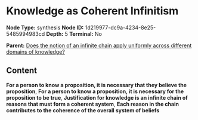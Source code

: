 # Knowledge as Coherent Infinitism

**Node Type:** synthesis
**Node ID:** 1d219977-dc9a-4234-8e25-5485994983cd
**Depth:** 5
**Terminal:** No

**Parent:** [Does the notion of an infinite chain apply uniformly across different domains of knowledge?](does-the-notion-of-an-infinite-chain-apply-uniformly-across-different-domains-of-knowledge-antithesis-b61077a8-2283-49fd-87cf-d7a9dffbc885.md)

## Content

**For a person to know a proposition, it is necessary that they believe the proposition**, **For a person to know a proposition, it is necessary for the proposition to be true**, **Justification for knowledge is an infinite chain of reasons that must form a coherent system**, **Each reason in the chain contributes to the coherence of the overall system of beliefs**
